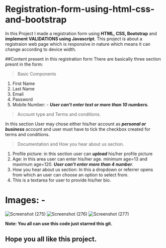 # Registration-form-using-html-css-and-bootstrap
In this Project I made a registration form using **HTML, CSS, Bootstrap** and **implement **VALIDATIONS** using Javascript**.
This project is about a registraion web page which is responsive in nature which means it can change according to device width.

##Content present in this registration form
There are basically three section presnt in the form: 

> Basic Components
1. First Name
2. Last Name
3. Email
4. Password
5. Mobile Number: - ***User can't enter text or more than 10 numbers.***


> Account type and Terms and conditions.

In this section User may chose either his/her account as ***personal or business*** account and user must have to tick the checkbox created for terms and conditions.


> Documentation and How you hear about us section.
1. Profile picture: in this section user can ***upload*** his/her profile picture
2. Age: in this area user can enter his/her age. minimum age=13 and maximum age=120. ***User can't enter more than 4 number***.
3. How you hear about us section: In this a dropdown or referrer opens from which an user can choose an option to select from.
4. This is a textarea for user to provide his/her bio.


# Images: -
![Screenshot (275)](https://user-images.githubusercontent.com/78869626/184113745-d5935e25-b86d-4fca-8cc2-61581383b32c.png)
![Screenshot (276)](https://user-images.githubusercontent.com/78869626/184113753-41e0edf8-681d-4082-baf0-2001efcaaef3.png)
![Screenshot (277)](https://user-images.githubusercontent.com/78869626/184113761-ced61f21-cb3e-4e64-a044-157c266da0f1.png)


**Note: You all can use this code just starred this git.**
## Hope you all like this project.
